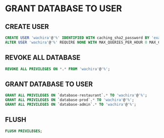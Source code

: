# GRANT DATABASE TO USER 

## CREATE USER

```sql
CREATE USER 'wachira'@'%' IDENTIFIED WITH caching_sha2_password BY 'example1234';
ALTER USER 'wachira'@'%' REQUIRE NONE WITH MAX_QUERIES_PER_HOUR 0 MAX_CONNECTIONS_PER_HOUR 0 MAX_UPDATES_PER_HOUR 0 MAX_USER_CONNECTIONS 0;
```

## REVOKE ALL DATABASE

```sql
REVOKE ALL PRIVILEGES ON *.* FROM 'wachira'@'%';
```

## GRANT DATABASE TO USER

```sql
GRANT ALL PRIVILEGES ON `database-restaurant`.* TO 'wachira'@'%';
GRANT ALL PRIVILEGES ON `database-prod`.* TO 'wachira'@'%';
GRANT ALL PRIVILEGES ON `database-admin`.* TO 'wachira'@'%';
```

## FLUSH

```sql
FLUSH PRIVILEGES;
```
